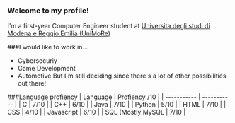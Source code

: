 ### Welcome to my profile!
I'm a first-year Computer Engineer student at [Universita degli studi di Modena e Reggio Emilia (UniMoRe)](https://www.unimore.it)

###I would like to work in...
- Cybersecuriy
- Game Development
- Automotive
But I'm still deciding since there's a lot of other possibilities out there!

###Language profiency
| Language | Profiency /10 |
| ----------- | ----------- |
| C | 7/10 |
| C++ | 6/10 |
| Java | 7/10 |
| Python | 5/10 |
| HTML | 7/10 |
| CSS | 4/10 |
| Javascript | 6/10 |
| SQL (Mostly MySQL | 7/10 |


<!--
**ForeverExe/ForeverExe** is a ✨ _special_ ✨ repository because its `README.md` (this file) appears on your GitHub profile.

Here are some ideas to get you started:

- 🔭 I’m currently working on ...
- 🌱 I’m currently learning ...
- 👯 I’m looking to collaborate on ...
- 🤔 I’m looking for help with ...
- 💬 Ask me about ...
- 📫 How to reach me: ...
- 😄 Pronouns: ...
- ⚡ Fun fact: ...
-->
